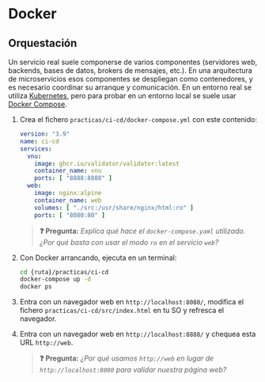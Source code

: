 # Docker
## Orquestación

Un servicio real suele componerse de varios componentes (servidores web, backends, bases de datos, brokers de mensajes, etc.). En una arquitectura de microservicios esos componentes se despliegan como contenedores, y es necesario coordinar su arranque y comunicación. En un entorno real se utiliza [Kubernetes](https://kubernetes.io/), pero para probar en un entorno local se suele usar [Docker Compose](https://docs.docker.com/compose/).

1. Crea el fichero `practicas/ci-cd/docker-compose.yml` con este contenido:
   ```yaml
   version: "3.9"
   name: ci-cd
   services:
     vnu:
       image: ghcr.io/validator/validator:latest
       container_name: vnu
       ports: [ "8888:8888" ]
     web:
       image: nginx:alpine
       container_name: web
       volumes: [ "./src:/usr/share/nginx/html:ro" ]
       ports: [ "8080:80" ]
   ```
   > **❓ Pregunta:** _Explica qué hace el `docker-compose.yaml` utilizado. ¿Por qué basta con usar el modo `ro` en el servicio `web`?_

1. Con Docker arrancando, ejecuta en un terminal:
   ```bash
   cd {ruta}/practicas/ci-cd
   docker-compose up -d
   docker ps
   ```

1. Entra con un navegador web en `http://localhost:8080/`, modifica el fichero `practicas/ci-cd/src/index.html` en tu SO y refresca el navegador.

1. Entra con un navegador web en `http://localhost:8888/` y chequea esta URL `http://web`.

   > **❓ Pregunta:** _¿Por qué usamos `http://web` en lugar de `http://localhost:8080` para validar nuestra página web?_

